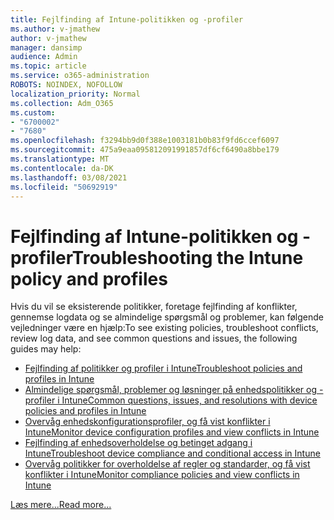 ```yaml
---
title: Fejlfinding af Intune-politikken og -profiler
ms.author: v-jmathew
author: v-jmathew
manager: dansimp
audience: Admin
ms.topic: article
ms.service: o365-administration
ROBOTS: NOINDEX, NOFOLLOW
localization_priority: Normal
ms.collection: Adm_O365
ms.custom:
- "6700002"
- "7680"
ms.openlocfilehash: f3294bb9d0f388e1003181b0b83f9fd6ccef6097
ms.sourcegitcommit: 475a9eaa095812091991857df6cf6490a8bbe179
ms.translationtype: MT
ms.contentlocale: da-DK
ms.lasthandoff: 03/08/2021
ms.locfileid: "50692919"
---
```

# <a name="troubleshooting-the-intune-policy-and-profiles"></a><span data-ttu-id="d7674-102">Fejlfinding af Intune-politikken og -profiler</span><span class="sxs-lookup"><span data-stu-id="d7674-102">Troubleshooting the Intune policy and profiles</span></span>

<span data-ttu-id="d7674-103">Hvis du vil se eksisterende politikker, foretage fejlfinding af konflikter, gennemse logdata og se almindelige spørgsmål og problemer, kan følgende vejledninger være en hjælp:</span><span class="sxs-lookup"><span data-stu-id="d7674-103">To see existing policies, troubleshoot conflicts, review log data, and see common questions and issues, the following guides may help:</span></span>

- [<span data-ttu-id="d7674-104">Fejlfinding af politikker og profiler i Intune</span><span class="sxs-lookup"><span data-stu-id="d7674-104">Troubleshoot policies and profiles in Intune</span></span>](https://docs.microsoft.com/troubleshoot/mem/intune/troubleshoot-policies-in-microsoft-intune)
- [<span data-ttu-id="d7674-105">Almindelige spørgsmål, problemer og løsninger på enhedspolitikker og -profiler i Intune</span><span class="sxs-lookup"><span data-stu-id="d7674-105">Common questions, issues, and resolutions with device policies and profiles in Intune</span></span>](https://docs.microsoft.com/mem/intune/configuration/device-profile-troubleshoot)
- [<span data-ttu-id="d7674-106">Overvåg enhedskonfigurationsprofiler, og få vist konflikter i Intune</span><span class="sxs-lookup"><span data-stu-id="d7674-106">Monitor device configuration profiles and view conflicts in Intune</span></span>](https://docs.microsoft.com/mem/intune/configuration/device-profile-monitor)
- [<span data-ttu-id="d7674-107">Fejlfinding af enhedsoverholdelse og betinget adgang i Intune</span><span class="sxs-lookup"><span data-stu-id="d7674-107">Troubleshoot device compliance and conditional access in Intune</span></span>](https://docs.microsoft.com/troubleshoot/mem/intune/troubleshoot-conditional-access)
- [<span data-ttu-id="d7674-108">Overvåg politikker for overholdelse af regler og standarder, og få vist konflikter i Intune</span><span class="sxs-lookup"><span data-stu-id="d7674-108">Monitor compliance policies and view conflicts in Intune</span></span>](https://docs.microsoft.com/mem/intune/protect/compliance-policy-monitor)

[<span data-ttu-id="d7674-109">Læs mere...</span><span class="sxs-lookup"><span data-stu-id="d7674-109">Read more...</span></span>](https://docs.microsoft.com/mem/intune/configuration/device-profiles)
